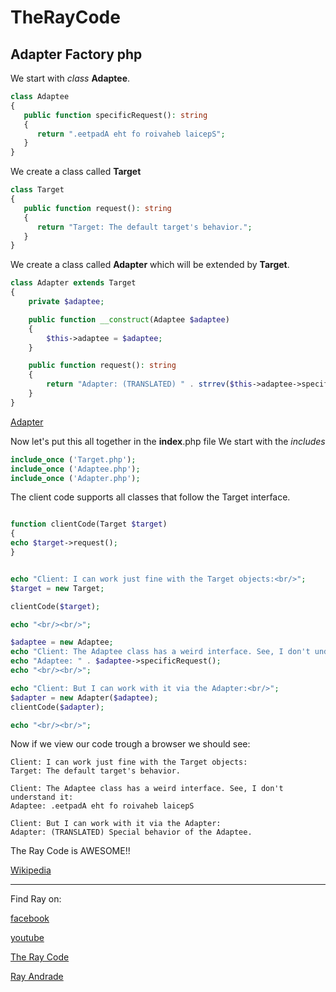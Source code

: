 # TheRayCode
## Adapter Factory php

We start with *class* **Adaptee**.
```php
class Adaptee
{
   public function specificRequest(): string
   {
      return ".eetpadA eht fo roivaheb laicepS";
   }
}
```

We create a class called **Target**

```php
class Target
{
   public function request(): string
   {
      return "Target: The default target's behavior.";
   }
}
```

We create a class called **Adapter** which will be extended by **Target**.
```php
class Adapter extends Target
{
    private $adaptee;

    public function __construct(Adaptee $adaptee)
    {
        $this->adaptee = $adaptee;
    }

    public function request(): string
    {
        return "Adapter: (TRANSLATED) " . strrev($this->adaptee->specificRequest());
    }
}
```
[Adapter](https://raw.githubusercontent.com/RayAndrade/TheRayCode/main/UMLs/images/Adapter141.png)

Now let's put this all together in the **index**.php file
We start with the *includes*
```php
include_once ('Target.php');
include_once ('Adaptee.php');
include_once ('Adapter.php');
```
The client code supports all classes that follow the Target interface.
```php

function clientCode(Target $target)
{
echo $target->request();
}


echo "Client: I can work just fine with the Target objects:<br/>";
$target = new Target;

clientCode($target);

echo "<br/><br/>";

$adaptee = new Adaptee;
echo "Client: The Adaptee class has a weird interface. See, I don't understand it:<br/>";
echo "Adaptee: " . $adaptee->specificRequest();
echo "<br/><br/>";

echo "Client: But I can work with it via the Adapter:<br/>";
$adapter = new Adapter($adaptee);
clientCode($adapter);

echo "<br/><br/>";
```

Now if we view our code trough a browser we should see:
```run
Client: I can work just fine with the Target objects:
Target: The default target's behavior.

Client: The Adaptee class has a weird interface. See, I don't understand it:
Adaptee: .eetpadA eht fo roivaheb laicepS

Client: But I can work with it via the Adapter:
Adapter: (TRANSLATED) Special behavior of the Adaptee.
```
The Ray Code is AWESOME!!

[Wikipedia](https://en.wikipedia.org/wiki/Adapter_pattern)

----------------------------------------------------------------------------------------------------

Find Ray on:

[facebook](https://www.facebook.com/TheRayCode/)

[youtube](https://www.youtube.com/user/AndradeRay/)

[The Ray Code](https://www.RayAndrade.com)

[Ray Andrade](https://www.RayAndrade.org)
